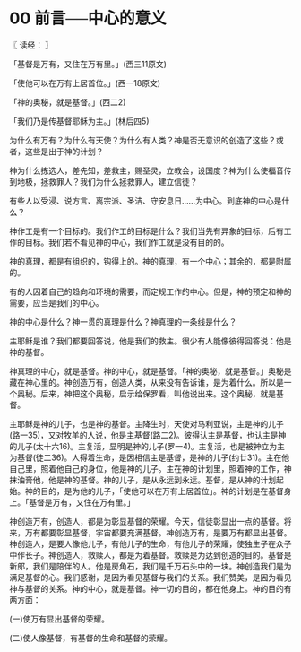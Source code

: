 # 00 前言──中心的意义



〖 读经： 〗

「基督是万有，又住在万有里。」(西三11原文)

「使他可以在万有上居首位。」(西一18原文)

「神的奥秘，就是基督。」(西二2)

「我们乃是传基督耶稣为主。」(林后四5)

为什么有万有？为什么有天使？为什么有人类？神是否无意识的创造了这些？或者，这些是出于神的计划？

神为什么拣选人，差先知，差救主，赐圣灵，立教会，设国度？神为什么使福音传到地极，拯救罪人？我们为什么拯救罪人，建立信徒？

有些人以受浸、说方言、离宗派、圣洁、守安息日……为中心。到底神的中心是什么？

神作工是有一个目标的。我们作工的目标是什么？我们当先有异象的目标，后有工作的目标。我们若不看见神的中心，我们作工就是没有目的的。

神的真理，都是有组织的，钩得上的。神的真理，有一个中心；其余的，都是附属的。

有的人因着自己的趋向和环境的需要，而定规工作的中心。但是，神的预定和神的需要，应当是我们的中心。

神的中心是什么？神一贯的真理是什么？神真理的一条线是什么？

主耶稣是谁？我们都要回答说，他是我们的救主。很少有人能像彼得回答说：他是神的基督。

神真理的中心，就是基督。神的中心，就是基督。「神的奥秘，就是基督。」奥秘是藏在神心里的。神创造万有，创造人类，从来没有告诉谁，是为着什么。所以是一个奥秘。后来，神把这个奥秘，启示给保罗看，叫他说出来。这个奥秘，就是基督。

主耶稣是神的儿子，也是神的基督。主降生时，天使对马利亚说，主是神的儿子(路一35)，又对牧羊的人说，他是主基督(路二2)。彼得认主是基督，也认主是神的儿子(太十六16)。主复活，显明是神的儿子(罗一4)。主复活，也是被神立为主为基督(徒二36)。人得着生命，是因相信主是基督，是神的儿子(约廿31)。主在他自己里，照着他自己的身位，他是神的儿子。主在神的计划里，照着神的工作，神抹油膏他，他是神的基督。神的儿子，是从永远到永远。基督，是从神的计划起始。神的目的，是为他的儿子，「使他可以在万有上居首位」。神的计划是在基督身上。「基督是万有，又住在万有里。」

神创造万有，创造人，都是为彰显基督的荣耀。今天，信徒彰显出一点的基督。将来，万有都要彰显基督，宇宙都要充满基督。神创造万有，是要万有都显出基督。神创造人，是要人像他儿子，有他儿子的生命，有他儿子的荣耀，使独生子在众子中作长子。神创造人，救赎人，都是为着基督。救赎是为达到创造的目的。基督是新郎，我们是陪伴的人。他是房角石，我们是千万石头中的一块。神创造我们是为满足基督的心。我们感谢，是因为看见基督与我们的关系。我们赞美，是因为看见神与基督的关系。神的中心，就是基督。神一切的目的，都在他身上。神的目的有两方面：

(一)使万有显出基督的荣耀。

(二)使人像基督，有基督的生命和基督的荣耀。

